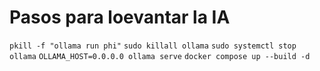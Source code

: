 # Pasos para loevantar la IA
`pkill -f "ollama run phi"`
`sudo killall ollama`
`sudo systemctl stop ollama`
`OLLAMA_HOST=0.0.0.0 ollama serve`
`docker compose up --build -d`